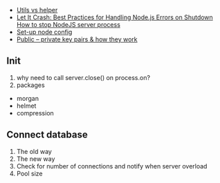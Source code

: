 -   [Utils vs helper](https://www.baeldung.com/java-helper-vs-utility-classes)
-   [Let It Crash: Best Practices for Handling Node.js Errors on Shutdown](https://blog.heroku.com/best-practices-nodejs-errors)
    [How to stop NodeJS server process](https://sebhastian.com/how-to-stop-node-server/)
-   [Set-up node config](https://codingsans.com/blog/node-config-best-practices)
-   [Public – private key pairs & how they work](https://www.preveil.com/blog/public-and-private-key/)

## Init

1. why need to call server.close() on process.on?
2. packages

-   morgan
-   helmet
-   compression

## Connect database

1. The old way
2. The new way
3. Check for number of connections and notify when server overload
4. Pool size
